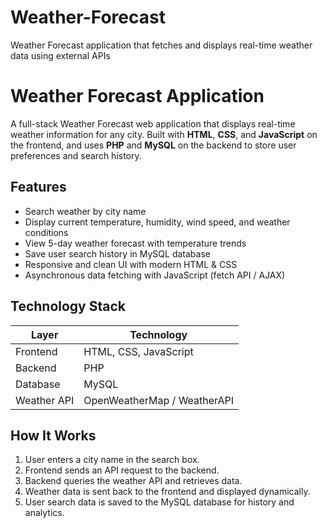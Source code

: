 # Weather-Forecast
Weather Forecast application that fetches and displays real-time weather data using external APIs


# Weather Forecast Application

A full-stack Weather Forecast web application that displays real-time weather information for any city. Built with **HTML**, **CSS**, and **JavaScript** on the frontend, and uses **PHP** and **MySQL** on the backend to store user preferences and search history.


## Features

- Search weather by city name
- Display current temperature, humidity, wind speed, and weather conditions
- View 5-day weather forecast with temperature trends
- Save user search history in MySQL database
- Responsive and clean UI with modern HTML & CSS
- Asynchronous data fetching with JavaScript (fetch API / AJAX)


## Technology Stack

| Layer         | Technology                   |
| ------------- | ---------------------------- |
| Frontend      | HTML, CSS, JavaScript        |
| Backend       | PHP                          |
| Database      | MySQL                        |
| Weather API   | OpenWeatherMap / WeatherAPI  |


## How It Works

1. User enters a city name in the search box.
2. Frontend sends an API request to the backend.
3. Backend queries the weather API and retrieves data.
4. Weather data is sent back to the frontend and displayed dynamically.
5. User search data is saved to the MySQL database for history and analytics.

